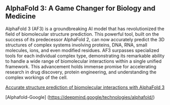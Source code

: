 ## AlphaFold 3: A Game Changer for Biology and Medicine

AlphaFold 3 (AF3) is a groundbreaking AI model that has revolutionized the field of biomolecular structure prediction. This powerful tool, built on the success of its predecessor AlphaFold 2, can now accurately predict the 3D structures of complex systems involving proteins, DNA, RNA, small molecules, ions, and even modified residues. AF3 surpasses specialized tools for each individual complex type, demonstrating its remarkable ability to handle a wide range of biomolecular interactions within a single unified framework. This advancement holds immense promise for accelerating research in drug discovery, protein engineering, and understanding the complex workings of the cell.


[Accurate structure prediction of biomolecular interactions with AlphaFold 3](https://www.nature.com/articles/s41586-024-07487-w)

[Alphafold-Google] (https://deepmind.google/technologies/alphafold/)
